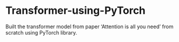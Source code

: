 # Transformer-using-PyTorch
Built the transformer model from paper ‘Attention is all you need’ from scratch using PyTorch library.
